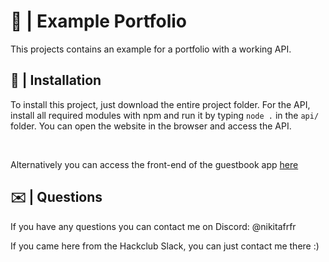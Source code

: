 # 👤 | Example Portfolio

This projects contains an example for a portfolio with a working API.

## 💾 | Installation

To install this project, just download the entire project folder. For the API, install all required modules with npm and run it by typing `node .` in the `api/` folder. You can open the website in the browser and access the API.

<br>

Alternatively you can access the front-end of the guestbook app [here](https://hackclub.nik-dev.eu/portfolio/)

## ✉️ | Questions

If you have any questions you can contact me on Discord: @nikitafrfr

If you came here from the Hackclub Slack, you can just contact me there :)